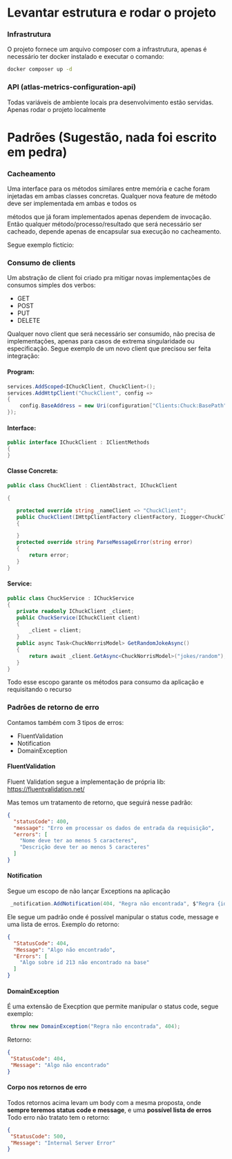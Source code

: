 # Levantar estrutura e rodar o projeto

### Infrastrutura

O projeto fornece um arquivo composer com a infrastrutura, apenas é necessário ter docker instalado e executar o comando:

```sh
docker composer up -d
```
### API (atlas-metrics-configuration-api)

Todas variáveis de ambiente locais pra desenvolvimento estão servidas. Apenas rodar o projeto localmente

  
  

# Padrões (Sugestão, nada foi escrito em pedra)

  

### Cacheamento

Uma interface para os métodos similares entre memória e cache foram injetadas em ambas classes concretas. Qualquer nova feature de método deve ser implementada em ambas e todos os

métodos que já foram implementados apenas dependem de invocação. Então qualquer método/processo/resultado que será necessário ser cacheado, depende apenas de encapsular sua execução no cacheamento.

Segue exemplo fictício:

  
### Consumo de clients

Um abstração de client foi criado pra mitigar novas implementações de consumos simples dos verbos:

- GET
- POST
- PUT
- DELETE

  

Qualquer novo client que será necessário ser consumido, não precisa de implementações, apenas para casos de extrema singularidade ou especificação. Segue exemplo de um novo client que precisou ser feita integração:

  #### Program:
```csharp
services.AddScoped<IChuckClient, ChuckClient>();
services.AddHttpClient("ChuckClient", config =>
{
	config.BaseAddress = new Uri(configuration["Clients:Chuck:BasePath"]);
});
```
  
  
  #### Interface:
  ```csharp
public interface IChuckClient : IClientMethods
{
}
```
  
#### Classe Concreta:
 ```csharp
public class ChuckClient : ClientAbstract, IChuckClient

{

	protected override string _nameClient => "ChuckClient";
	public ChuckClient(IHttpClientFactory clientFactory, ILogger<ChuckClient> logger, INotificationHandler<Notification> notification) : base(clientFactory, logger, notification)
	{

	}
	protected override string ParseMessageError(string error)
	{
		return error;
	}
}
```
  
  
#### Service:
 ```csharp
public class ChuckService : IChuckService
{
	private readonly IChuckClient _client;
    public ChuckService(IChuckClient client)
    {
	    _client = client;
    }
    public async Task<ChuckNorrisModel> GetRandomJokeAsync()
    {
	    return await _client.GetAsync<ChuckNorrisModel>("jokes/random");
    }
}
```
Todo esse escopo garante os métodos para consumo da aplicação e requisitando o recurso

### Padrões de retorno de erro
Contamos também com 3 tipos de erros:
- FluentValidation
- Notification
- DomainException

#### FluentValidation
Fluent Validation segue a implementação de própria lib:
https://fluentvalidation.net/

Mas temos um tratamento de retorno, que seguirá nesse padrão:
```json
{
  "statusCode": 400,
  "message": "Erro em processar os dados de entrada da requisição",
  "errors": [
    "Nome deve ter ao menos 5 caracteres",
    "Descrição deve ter ao menos 5 caracteres"
  ]
}
```


#### Notification  
Segue um escopo de não lançar Exceptions na aplicação
```csharp
 _notification.AddNotification(404, "Regra não encontrada", $"Regra {id} não encontrada na base");
 ```
Ele segue um padrão onde é possível manipular o status code, message e uma lista de erros. Exemplo do retorno:
```json
{
  "StatusCode": 404,
  "Message": "Algo não encontrado",
  "Errors": [
    "Algo sobre id 213 não encontrado na base"
  ]
}
```

#### DomainException
É uma extensão de Execption que permite manipular o status code, segue exemplo:
```csharp
 throw new DomainException("Regra não encontrada", 404);
 ```
 Retorno:
 ```json
{
  "StatusCode": 404,
  "Message": "Algo não encontrado"
}
```

#### Corpo nos retornos de erro
Todos retornos acima levam um body com a mesma proposta, onde **sempre teremos status code e message**, e uma **possível lista de erros** 
Todo erro não tratato tem o retorno:
 ```json
{
  "StatusCode": 500,
  "Message": "Internal Server Error"
}
```
